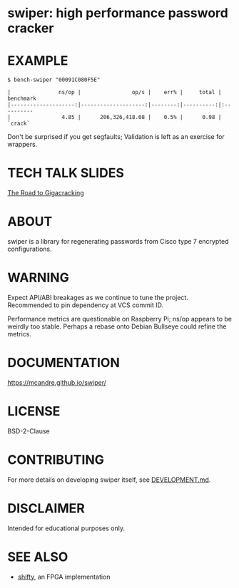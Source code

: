 # swiper: high performance password cracker

# EXAMPLE

```console
$ bench-swiper "00091C080F5E"

|               ns/op |                op/s |    err% |     total | benchmark
|--------------------:|--------------------:|--------:|----------:|:----------
|                4.85 |      206,326,418.08 |    0.5% |      0.98 | `crack`
```

Don't be surprised if you get segfaults; Validation is left as an exercise for wrappers.

# TECH TALK SLIDES

[The Road to Gigacracking](https://app.box.com/s/w5n4h9gxhgdzo85e5zvlv1w0e71y2ti3)

# ABOUT

swiper is a library for regenerating passwords from Cisco type 7 encrypted configurations.

# WARNING

Expect API/ABI breakages as we continue to tune the project. Recommended to pin dependency at VCS commit ID.

Performance metrics are questionable on Raspberry Pi; ns/op appears to be weirdly too stable. Perhaps a rebase onto Debian Bullseye could refine the metrics.

# DOCUMENTATION

https://mcandre.github.io/swiper/

# LICENSE

BSD-2-Clause

# CONTRIBUTING

For more details on developing swiper itself, see [DEVELOPMENT.md](DEVELOPMENT.md).

# DISCLAIMER

Intended for educational purposes only.

# SEE ALSO

* [shifty](https://github.com/mcandre/shifty), an FPGA implementation
